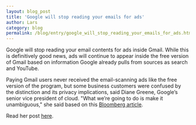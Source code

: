 ```yaml
---
layout: blog_post
title: 'Google will stop reading your emails for ads'
author: Lars
category: blog
permalink: /blog/entry/google_will_stop_reading_your_emails_for_ads.html
---
```


Google will stop reading your email contents for ads inside Gmail. While this is definitively good news, ads will continue to appear inside the free version of Gmail based on information Google already pulls from sources as search and YouTube.

Paying Gmail users never received the email-scanning ads like the free version of the program, but some business customers were confused by the distinction and its privacy implications, said Diane Greene, Google’s senior vice president of cloud. "What we’re going to do is make it unambiguous," she said based on this [Bloomberg article](https://www.bloomberg.com/news/articles/2017-06-23/google-will-stop-reading-your-emails-for-gmail-ads).

Read her post [here](http://blog.google:443/products/gmail/g-suite-gains-traction-in-the-enterprise-g-suites-gmail-and-consumer-gmail-to-more-closely-align).